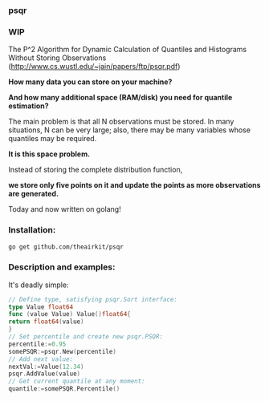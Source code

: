 ### psqr

### WIP

The P^2 Algorithm for Dynamic Calculation of Quantiles and Histograms Without Storing Observations
(http://www.cs.wustl.edu/~jain/papers/ftp/psqr.pdf)

**How many data you can store on your machine?**

**And how many additional space (RAM/disk) you need for quantile estimation?**

The main problem is that all N observations must be stored.
In many situations, N can be very large; also, there may be many variables whose quantiles may be required.

**It is this space problem.**

Instead of storing the complete distribution function,

**we store only five points on it and update the points as more observations are generated.**

Today and now written on golang!

### Installation:
```bash
go get github.com/theairkit/psqr
```

### Description and examples:

It's deadly simple:
```go
// Define type, satisfying psqr.Sort interface:
type Value float64
func (value Value) Value()float64{
return float64(value)
}
// Set percentile and create new psqr.PSQR:
percentile:=0.95
somePSQR:=psqr.New(percentile)
// Add next value:
nextVal:=Value(12.34)
psqr.AddValue(value)
// Get current quantile at any moment:
quantile:=somePSQR.Percentile()
```
